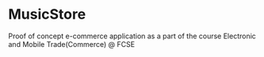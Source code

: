 # MusicStore
Proof of concept e-commerce application as a part of the course Electronic and Mobile Trade(Commerce) @ FCSE
